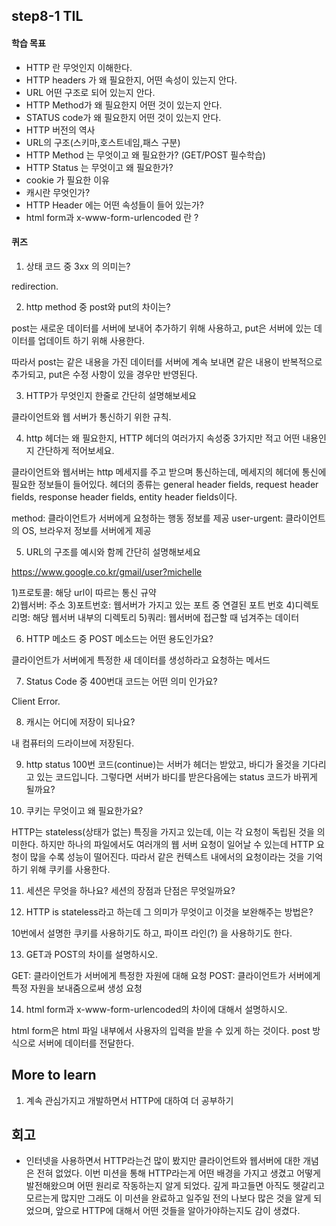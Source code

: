 ## step8-1 TIL

#### 학습 목표

- HTTP 란 무엇인지 이해한다.
- HTTP headers 가 왜 필요한지, 어떤 속성이 있는지 안다.
- URL 어떤 구조로 되어 있는지 안다.
- HTTP Method가 왜 필요한지 어떤 것이 있는지 안다.
- STATUS code가 왜 필요한지 어떤 것이 있는지 안다.
- HTTP 버전의 역사
- URL의 구조(스키마,호스트네임,패스 구분)
- HTTP Method 는 무엇이고 왜 필요한가? (GET/POST 필수학습)
- HTTP Status 는 무엇이고 왜 필요한가?
- cookie 가 필요한 이유
- 캐시란 무엇인가?
- HTTP Header 에는 어떤 속성들이 들어 있는가?
- html form과 x-www-form-urlencoded 란 ?

#### 퀴즈

1. 상태 코드 중 3xx 의 의미는?

redirection.

2. http method 중 post와 put의 차이는?

post는 새로운 데이터를 서버에 보내어 추가하기 위해 사용하고,
put은 서버에 있는 데이터를 업데이트 하기 위해 사용한다.

따라서 post는 같은 내용을 가진 데이터를 서버에 계속 보내면 같은 내용이 반복적으로 추가되고, put은 수정 사항이 있을 경우만 반영된다.

3. HTTP가 무엇인지 한줄로 간단히 설명해보세요

클라이언트와 웹 서버가 통신하기 위한 규칙.

4. http 헤더는 왜 필요한지, HTTP 헤더의 여러가지 속성중 3가지만 적고 어떤 내용인지 간단하게 적어보세요.

클라이언트와 웹서버는 http 메세지를 주고 받으며 통신하는데, 메세지의 헤더에 통신에 필요한 정보들이 들어있다. 헤더의 종류는 general header fields, request header fields, response header fields, entity header fields이다.

method: 클라이언트가 서버에게 요청하는 행동 정보를 제공
user-urgent: 클라이언트의 OS, 브라우저 정보를 서버에게 제공

5. URL의 구조를 예시와 함께 간단히 설명해보세요

https://www.google.co.kr/gmail/user?michelle

1)프로토콜: 해당 url이 따르는 통신 규약  
2)웹서버: 주소 3)포트번호: 웹서버가 가지고 있는 포트 중 연결된 포트 번호 4)디렉토리명: 해당 웹서버 내부의 디렉토리 5)쿼리: 웹서버에 접근할 때 넘겨주는 데이터

6. HTTP 메소드 중 POST 메소드는 어떤 용도인가요?

클라이언트가 서버에게 특정한 새 데이터를 생성하라고 요청하는 메서드

7. Status Code 중 400번대 코드는 어떤 의미 인가요?

Client Error.

8. 캐시는 어디에 저장이 되나요?

내 컴퓨터의 드라이브에 저장된다.

9. http status 100번 코드(continue)는 서버가 헤더는 받았고, 바디가 올것을 기다리고 있는 코드입니다. 그렇다면 서버가 바디를 받은다음에는 status 코드가 바뀌게 될까요?

10. 쿠키는 무엇이고 왜 필요한가요?

HTTP는 stateless(상태가 없는) 특징을 가지고 있는데, 이는 각 요청이 독립된 것을 의미한다.
하지만 하나의 파일에서도 여러개의 웹 서버 요청이 일어날 수 있는데 HTTP 요청이 많을 수록 성능이 떨어진다. 따라서 같은 컨텍스트 내에서의 요청이라는 것을 기억하기 위해 쿠키를 사용한다.

11. 세션은 무엇을 하나요? 세션의 장점과 단점은 무엇일까요?

12. HTTP is stateless라고 하는데 그 의미가 무엇이고 이것을 보완해주는 방법은?

10번에서 설명한 쿠키를 사용하기도 하고, 파이프 라인(?) 을 사용하기도 한다.

13. GET과 POST의 차이를 설명하시오.

GET: 클라이언트가 서버에게 특정한 자원에 대해 요청
POST: 클라이언트가 서버에게 특정 자원을 보내줌으로써 생성 요청

14. html form과 x-www-form-urlencoded의 차이에 대해서 설명하시오.

html form은 html 파일 내부에서 사용자의 입력을 받을 수 있게 하는 것이다. post 방식으로 서버에 데이터를 전달한다.

## More to learn

1. 계속 관심가지고 개발하면서 HTTP에 대하여 더 공부하기

## 회고

- 인터넷을 사용하면서 HTTP라는건 많이 봤지만 클라이언트와 웹서버에 대한 개념은 전혀 없었다. 이번 미션을 통해 HTTP라는게 어떤 배경을 가지고 생겼고 어떻게 발전해왔으며 어떤 원리로 작동하는지 알게 되었다. 깊게 파고들면 아직도 헷갈리고 모르는게 많지만 그래도 이 미션을 완료하고 일주일 전의 나보다 많은 것을 알게 되었으며, 앞으로 HTTP에 대해서 어떤 것들을 알아가야하는지도 감이 생겼다.
